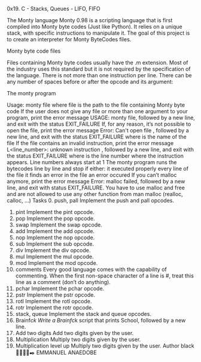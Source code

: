 0x19. C - Stacks, Queues - LIFO, FIFO

 The Monty language
Monty 0.98 is a scripting language that is first compiled into Monty byte codes (Just like Python). It relies on a unique stack, with specific instructions to manipulate it. The goal of this project is to create an interpreter for Monty ByteCodes files.

Monty byte code files

Files containing Monty byte codes usually have the .m extension. Most of the industry uses this standard but it is not required by the specification of the language. There is not more than one instruction per line. There can be any number of spaces before or after the opcode and its argument:



The monty program

Usage: monty file
where file is the path to the file containing Monty byte code
If the user does not give any file or more than one argument to your program, print the error message USAGE: monty file, followed by a new line, and exit with the status EXIT_FAILURE
If, for any reason, it’s not possible to open the file, print the error message Error: Can't open file <file>, followed by a new line, and exit with the status EXIT_FAILURE
where <file> is the name of the file
If the file contains an invalid instruction, print the error message L<line_number>: unknown instruction <opcode>, followed by a new line, and exit with the status EXIT_FAILURE
where is the line number where the instruction appears.
Line numbers always start at 1
The monty program runs the bytecodes line by line and stop if either:
it executed properly every line of the file
it finds an error in the file
an error occured
If you can’t malloc anymore, print the error message Error: malloc failed, followed by a new line, and exit with status EXIT_FAILURE.
You have to use malloc and free and are not allowed to use any other function from man malloc (realloc, calloc, …)
Tasks
0. push, pall
Implement the push and pall opcodes.
1. pint
Implement the pint opcode.
2. pop
Implement the pop opcode.
3. swap
Implement the swap opcode.
4. add
Implement the add opcode.
5. nop
Implement the nop opcode.
6. sub
Implement the sub opcode.
7. div
Implement the div opcode.
8. mul
Implement the mul opcode.
9. mod
Implement the mod opcode.
10. comments
Every good language comes with the capability of commenting. When the first non-space character of a line is #, treat this line as a comment (don’t do anything).
11. pchar
Implement the pchar opcode.
12. pstr
Implement the pstr opcode.
13. rotl
Implement the rotl opcode.
14. rotr
Implement the rotr opcode.
15. stack, queue
Implement the stack and queue opcodes.
16. Brainf*ck
Write a Brainf*ck script that prints School, followed by a new line.
17. Add two digits
Add two digits given by the user.
18. Multiplication
Multiply two digits given by the user.
19. Multiplication level up
Multiply two digits given by the user.
Author black🔏🔏🔏🔏✒️ 
EMMANUEL ANAEDOBE
